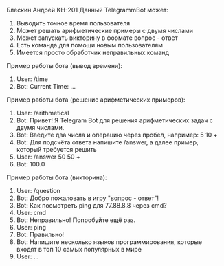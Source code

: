 Блескин Андрей КН-201
Данный TelegrammBot может:
1. Выводить точное время пользователя
2. Может решать арифметические примеры с двумя числами
3. Может запускать викторину в формате вопрос - ответ
4. Есть команда для помощи новым пользователям
5. Имеется просто обработчик неправильных команд

Пример работы бота (вывод времени):
1. User: /time
2. Bot: Current Time: ... 

Пример работы бота (решение арифметических примеров):
1. User: /arithmetical
2. Bot: Привет! Я Telegram Bot для решения арифметических задач с двумя числами.
3. Bot: Введите два числа и операцию через пробел, например: 5 10 +
4. Bot: Для подсчёта ответа напишите /answer, а далее пример, который требуется решить
5. User: /answer 50 50 +
6. Bot: 100.0

Пример работы бота (викторина):
1. User: /question
2. Bot: Добро пожаловать в игру "вопрос - ответ"!
3. Bot: Как посмотреть ping для 77.88.8.8 через cmd?
4. User: cmd
5. Bot: Неправильно! Попробуйте ещё раз.
6. User: ping
7. Bot: Правильно!
8. Bot: Напишите несколько языков программирования, которые входят в топ 10 самых популярных в мире
9. User: ...

